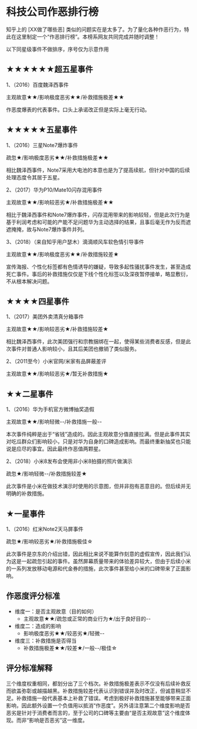 # 科技公司作恶排行榜

知乎上的 [XX做了哪些恶] 类似的问题实在是太多了。为了量化各种作恶行为，特此在这里制定一个“作恶排行榜”。本榜系网友共同完成并随时调整！

以下同星级事件不做排序，序号仅为示意作用

## ★★★★★★超五星事件

1、（2016）百度魏泽西事件

主观故意★★/影响极度恶劣★★/补救措施极差★★ 

作恶度爆表的代表事件。口头上承诺改正但是实际上毫无行动。

## ★★★★★五星事件

1、（2016）三星Note7爆炸事件

疏忽★/影响极度恶劣★★/补救措施极差★★

相比魏泽西事件，Note7采用大电池的本意也是为了提高续航，但针对中国的后续处理态度令其居于五星。

2、（2017）华为P10/Mate10闪存混用事件

主观故意★★/影响较恶劣★/补救措施极差★★

相比于魏泽西事件和Note7爆炸事件，闪存混用带来的影响较轻，但是此次行为是基于利润考虑和可能的产能不足问题华为主动选择的结果，且事后毫无作为反而遮遮掩掩，故与Note7爆炸事件并列。

3、（2018）（来自知乎用户瑟木）滴滴顺风车软色情引导事件

主观故意★★/影响极度恶劣★★/补救措施较差★

宣传海报、个性化标签都有色情诱导的嫌疑，导致多起性骚扰事件发生，甚至造成死亡事件。事后的补救措施仅仅是下线个性化标签以及深夜暂停接单，略显敷衍，不从根本解决问题。

## ★★★★四星事件 

1、（2017）美团外卖清真分箱事件

主观故意★★/影响较恶劣★/补救措施较差★

相比魏泽西事件，此次美团强行和宗教捆绑在一起，使得某些消费者反感，但是此次事件对普通人影响较小，且其后美团也撤销了类似服务。

2、（2011至今）小米官网/米家有品屏蔽差评

主观故意★★/影响较恶劣★/暂无补救措施★

## ★★二星事件

1、（2016）华为手机官方微博抽奖造假

主观故意★★/影响轻微--/补救措施一般--

本次事件纯粹是出于“省钱”造成的。因此主观故意分值直接拉满。但是此事件其实对吃瓜群众们影响较小，只是对华为自身的口碑造成影响。而最终重新抽奖也只能说是应尽的事宜。因此最终作恶值两颗星。

2、（2018）小米8发布会使用非小米8拍摄的照片做演示

疏忽★/影响轻微--/补救措施较差★

此次事件是小米在做技术演示时使用的示意图，但并非抱有恶意目的。但后续并无明确的补救措施。

## ★一星事件

1、（2016）红米Note2天马屏事件

疏忽★/影响较恶劣★/补救措施极佳☆

此次事件是京东的介绍出错，因此相比来说不能算作刻意的虚假宣传，因此我们认为这是一起疏忽引起的事件。虽然屏幕质量带来的体验差异较大，但由于后续小米的一系列发放移动电源和代金券的措施，此次事件甚至给小米的口碑带来了正面影响。

## 作恶度评分标准

- 维度一：是否主观故意（目的如何）
  - 主观故意★★/疏忽或正常的商业行为★/出于良好目的-- 
- 维度二：造成的影响
  - 影响极度恶劣★★/较恶劣★/轻微-- 
- 维度三：补救措施是否得当
  - 补救措施极差★★/较差★/一般--/极佳☆

## 评分标准解释

三个维度权重相同，都划分出了三个档次。补救措施极差表示不仅没有后续补救反而欲盖弥彰或越描越黑。补救措施较差代表认识到错误并及时改正，但诚意稍显不足。补救措施一般代表基本上补救了错误。考虑到极好补救措施甚至能够带来正面影响，因此额外设置一个负值用以抵消“作恶度”。另外请注意第二个维度影响是否恶劣是针对于消费者而言的，至于公司的口碑等主要由“是否主观故意”这个维度体现。而非“影响是否恶劣”这一维度。